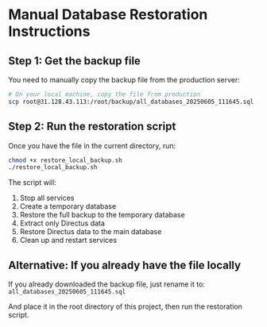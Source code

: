 # Manual Database Restoration Instructions

## Step 1: Get the backup file
You need to manually copy the backup file from the production server:

```bash
# On your local machine, copy the file from production
scp root@31.128.43.113:/root/backup/all_databases_20250605_111645.sql ./
```

## Step 2: Run the restoration script
Once you have the file in the current directory, run:

```bash
chmod +x restore_local_backup.sh
./restore_local_backup.sh
```

The script will:
1. Stop all services
2. Create a temporary database
3. Restore the full backup to the temporary database
4. Extract only Directus data
5. Restore Directus data to the main database
6. Clean up and restart services

## Alternative: If you already have the file locally
If you already downloaded the backup file, just rename it to:
`all_databases_20250605_111645.sql`

And place it in the root directory of this project, then run the restoration script.